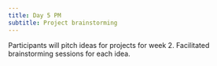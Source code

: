 ```yaml
---
title: Day 5 PM
subtitle: Project brainstorming
---
```


Participants will pitch ideas for projects for week 2. Facilitated brainstorming sessions for each idea.